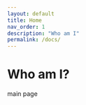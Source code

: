 ```yaml
---
layout: default
title: Home
nav_order: 1
description: "Who am I"
permalink: /docs/
---
```


# Who am I?
main page
